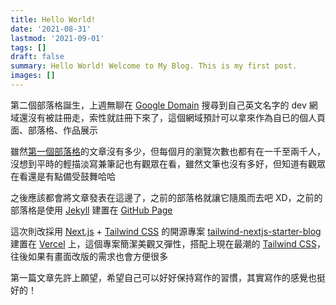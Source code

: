 ```yaml
---
title: Hello World!
date: '2021-08-31'
lastmod: '2021-09-01'
tags: []
draft: false
summary: Hello World! Welcome to My Blog. This is my first post.
images: []
---
```


第二個部落格誕生，上週無聊在 [Google Domain](https://domains.google.com/) 搜尋到自己英文名字的 dev 網域還沒有被註冊走，索性就註冊下來了，這個網域預計可以拿來作為自已的個人頁面、部落格、作品展示

雖然[第一個部落格](https://ovvo.cc/)的文章沒有多少，但每個月的瀏覽次數也都有在一千至兩千人，沒想到平時的輕描淡寫兼筆記也有觀眾在看，雖然文筆也沒有多好，但知道有觀眾在看還是有點備受鼓舞哈哈

之後應該都會將文章發表在這邊了，之前的部落格就讓它隨風而去吧 XD，之前的部落格是使用 [Jekyll](https://jekyllrb.com/) 建置在 [GitHub Page](https://pages.github.com/)

這次則改採用 [Next.js](https://nextjs.org/) + [Tailwind CSS](https://tailwindcss.com/) 的開源專案 [tailwind-nextjs-starter-blog](https://github.com/timlrx/tailwind-nextjs-starter-blog) 建置在 [Vercel](https://vercel.com/) 上，這個專案簡潔美觀又彈性，搭配上現在最潮的 [Tailwind CSS](https://tailwindcss.com/)，往後如果有畫面改版的需求也會方便很多

第一篇文章先許上願望，希望自己可以好好保持寫作的習慣，其實寫作的感覺也挺好的！
